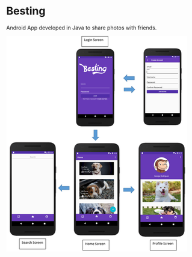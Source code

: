 # Besting
Android App developed in Java to share photos with friends.

![enter image description here](https://github.com/jrodriguez19/Besting/blob/master/Besting1.png?raw=true)

